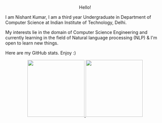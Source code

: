 <p align="center"> Hello!
</p>

I am Nishant Kumar, I am a third year Undergraduate in Department of Computer Science at Indian Institute of Technology, Delhi. 

My interests lie in the domain of Computer Science Engineering and currently learning in the field of Natural language processing (NLP) & I'm open to learn new things.

Here are my GitHub stats. Enjoy :)


<p align="center">
  <a href="https://github.com/turtle-27">
    <img height="180em" src="https://github-readme-stats.vercel.app/api?username=turtle-27&count_private=true&show_icons=true&theme=tokyonight&&include_all_commits=true"/>
    <img height="180em" src="https://github-readme-stats-eight-theta.vercel.app/api/top-langs/?username=turtle-27&count_private=true&hide=html,css,Makefile&layout=compact&langs_count=10&theme=tokyonight"/>
  </a>
</p>
